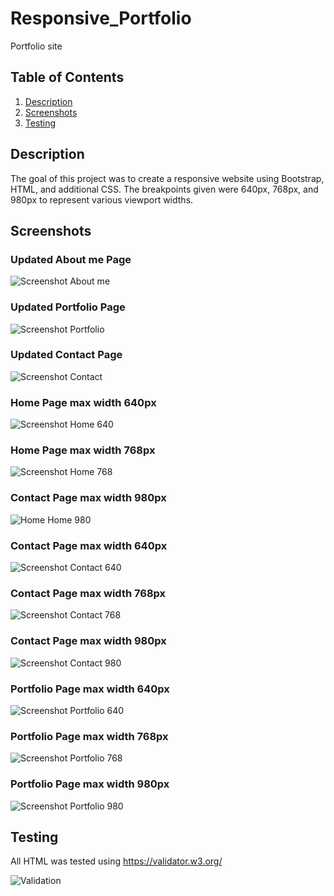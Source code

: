 # Responsive_Portfolio
Portfolio site 

## Table of Contents
1. [Description](#description)
2. [Screenshots](#screenshots)
3. [Testing](#testing)

## Description
The goal of this project was to create a responsive website using Bootstrap, HTML, and additional CSS. The breakpoints given were 640px, 768px, and 980px to represent various viewport widths. 

## Screenshots

### Updated About me Page
![Screenshot About me](https://github.com/lhooper921/Responsive_Portfolio/blob/master/Screenshots/updatedAbout.PNG)

### Updated Portfolio Page
![Screenshot Portfolio](https://github.com/lhooper921/Responsive_Portfolio/blob/master/Screenshots/updatedPortfolio.PNG)

### Updated Contact Page
![Screenshot Contact](https://github.com/lhooper921/Responsive_Portfolio/blob/master/Screenshots/updatedContact.PNG)

### Home Page max width 640px

![Screenshot Home 640](https://github.com/lhooper921/Responsive_Portfolio/blob/master/Screenshots/index640.PNG)

### Home Page max width 768px

![Screenshot Home 768](https://github.com/lhooper921/Responsive_Portfolio/blob/master/Screenshots/index768.PNG)

### Contact Page max width 980px

![Home Home 980](https://github.com/lhooper921/Responsive_Portfolio/blob/master/Screenshots/index980.PNG)

### Contact Page max width 640px

![Screenshot Contact 640](https://github.com/lhooper921/Responsive_Portfolio/blob/master/Screenshots/contact640.PNG)

### Contact Page max width 768px

![Screenshot Contact 768](https://github.com/lhooper921/Responsive_Portfolio/blob/master/Screenshots/contact768.PNG)

### Contact Page max width 980px

![Screenshot Contact 980](https://github.com/lhooper921/Responsive_Portfolio/blob/master/Screenshots/contact980.PNG)

### Portfolio Page max width 640px

![Screenshot Portfolio 640](https://github.com/lhooper921/Responsive_Portfolio/blob/master/Screenshots/portfolio640.PNG)

### Portfolio Page max width 768px

![Screenshot Portfolio 768](https://github.com/lhooper921/Responsive_Portfolio/blob/master/Screenshots/portfolio768.PNG)

### Portfolio Page max width 980px

![Screenshot Portfolio 980](https://github.com/lhooper921/Responsive_Portfolio/blob/master/Screenshots/portfolio980.PNG)

## Testing

All HTML was tested using https://validator.w3.org/ 

![Validation](https://github.com/lhooper921/Responsive_Portfolio/blob/master/Screenshots/Validation-index.PNG)
